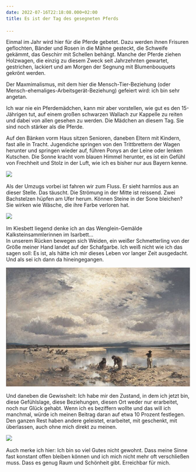 ```yaml
---
date: 2022-07-16T22:18:08.000+02:00
title: Es ist der Tag des gesegneten Pferds

---
```

Einmal im Jahr wird hier für die Pferde gebetet. Dazu werden ihnen Frisuren geflochten, Bänder und Rosen in die Mähne gesteckt, die Schweife gekämmt, das Geschirr mit Schellen behängt. Manche der Pferde ziehen Holzwagen, die einzig zu diesem Zweck seit Jahrzehnten gewartet, gestrichen, lackiert und am Morgen der Segnung mit Blumenbouquets gekrönt werden.

Der Maxmimalismus, mit dem hier die Mensch-Tier-Beziehung (oder Mensch-ehemaliges-Arbeitsgerät-Beziehung) gefeiert wird: ich bin sehr angetan.

Ich war nie ein Pferdemädchen, kann mir aber vorstellen, wie gut es den 15-Jährigen tut, auf einem großen schwarzen Wallach zur Kappelle zu reiten und dabei von allen gesehen zu werden. Die Mädchen an diesem Tag. Sie sind noch stärker als die Pferde.

Auf den Bänken vorm Haus sitzen Senioren, daneben Eltern mit Kindern, fast alle in Tracht. Jugendiche springen von den Trittbrettern der Wagen herunter und springen wieder auf, führen Ponys an der Leine oder lenken Kutschen. Die Sonne kracht vom blauen Himmel herunter, es ist ein Gefühl von Frechheit und Stolz in der Luft, wie ich es bisher nur aus Bayern kenne.

![](/uploads/i.jpg)

Als der Umzugs vorbei ist fahren wir zum Fluss. Er sieht harmlos aus an dieser Stelle. Das täuscht. Die Strömung in der Mitte ist reissend. Zwei Bachstelzen hüpfen am Ufer herum. Können Steine in der Sone bleichen? Sie wirken wie Wäsche, die ihre Farbe verloren  hat.

![](/uploads/rosa-stein2.jpg)

Im Kiesbett liegend denke ich an das Wenglein-Gemälde Kalksteinsammlerinnen im Isarbett...   
In unserem Rücken bewegen sich Weiden, ein weißer Schmetterling von der Größe meiner Hand landet auf der Schafgarbe. Ich weiß nicht wie ich das sagen soll: Es ist, als hätte ich mir dieses Leben vor langer Zeit ausgedacht. Und als sei ich dann da hineingegangen. 

![](/uploads/kalksteinsammlerinnnen-isarbett.jpg)

Und daneben die Gewissheit: Ich habe mir den Zustand, in dem ich jetzt bin, diese Gefühlslage, diese Beziehungen, diesen Ort weder nur erarbeitet, noch nur Glück gehabt. Wenn ich es beziffern wollte und das will ich manchmal, würde ich meinen Beitrag daran auf etwa 10 Prozent festlegen. Den ganzen Rest haben andere geleistet, erarbeitet, mit geschenkt, mit überlassen, auch ohne mich direkt zu meinen.

![](/uploads/i-und-berge.jpg)

Auch merke ich hier: Ich bin so viel Gutes nicht gewohnt. Dass meine Sinne fast konstant offen bleiben können und ich mich nicht mehr oft verschließen muss. Dass es genug Raum und Schönheit gibt. Erreichbar für mich. 